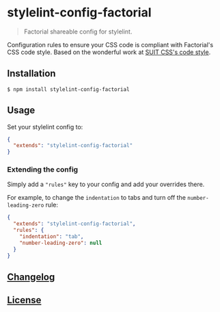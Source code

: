 # stylelint-config-factorial

> Factorial shareable config for stylelint.

Configuration rules to ensure your CSS code is compliant with Factorial's CSS code style. Based on the wonderful work at [SUIT CSS's code style](https://github.com/suitcss/suit/blob/master/doc/STYLE.md).

## Installation

```console
$ npm install stylelint-config-factorial
```

## Usage

Set your stylelint config to:

```json
{
  "extends": "stylelint-config-factorial"
}
```

### Extending the config

Simply add a `"rules"` key to your config and add your overrides there.

For example, to change the `indentation` to tabs and turn off the `number-leading-zero` rule:


```json
{
  "extends": "stylelint-config-factorial",
  "rules": {
    "indentation": "tab",
    "number-leading-zero": null
  }
}
```

## [Changelog](CHANGELOG.md)

## [License](LICENSE)
